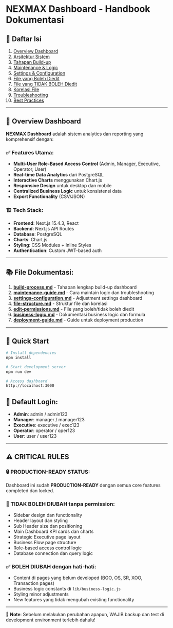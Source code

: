 # NEXMAX Dashboard - Handbook Dokumentasi

## 📖 Daftar Isi

1. [Overview Dashboard](#overview-dashboard)
2. [Arsitektur Sistem](#arsitektur-sistem)
3. [Tahapan Build-up](#tahapan-build-up)
4. [Maintenance & Logic](#maintenance--logic)
5. [Settings & Configuration](#settings--configuration)
6. [File yang Boleh Diedit](#file-yang-boleh-diedit)
7. [File yang TIDAK BOLEH Diedit](#file-yang-tidak-boleh-diedit)
8. [Korelasi File](#korelasi-file)
9. [Troubleshooting](#troubleshooting)
10. [Best Practices](#best-practices)

---

## 🎯 Overview Dashboard

**NEXMAX Dashboard** adalah sistem analytics dan reporting yang komprehensif dengan:

### ✅ Features Utama:
- **Multi-User Role-Based Access Control** (Admin, Manager, Executive, Operator, User)
- **Real-time Data Analytics** dari PostgreSQL
- **Interactive Charts** menggunakan Chart.js
- **Responsive Design** untuk desktop dan mobile
- **Centralized Business Logic** untuk konsistensi data
- **Export Functionality** (CSV/JSON)

### 🏗️ Tech Stack:
- **Frontend**: Next.js 15.4.3, React
- **Backend**: Next.js API Routes
- **Database**: PostgreSQL
- **Charts**: Chart.js
- **Styling**: CSS Modules + Inline Styles
- **Authentication**: Custom JWT-based auth

---

## 📚 File Dokumentasi:

1. **[build-process.md](./build-process.md)** - Tahapan lengkap build-up dashboard
2. **[maintenance-guide.md](./maintenance-guide.md)** - Cara maintain logic dan troubleshooting
3. **[settings-configuration.md](./settings-configuration.md)** - Adjustment settings dashboard
4. **[file-structure.md](./file-structure.md)** - Struktur file dan korelasi
5. **[edit-permissions.md](./edit-permissions.md)** - File yang boleh/tidak boleh diedit
6. **[business-logic.md](./business-logic.md)** - Dokumentasi business logic dan formula
7. **[deployment-guide.md](./deployment-guide.md)** - Guide untuk deployment production

---

## 🚀 Quick Start

```bash
# Install dependencies
npm install

# Start development server
npm run dev

# Access dashboard
http://localhost:3000
```

## 🔐 Default Login:
- **Admin**: admin / admin123
- **Manager**: manager / manager123
- **Executive**: executive / exec123
- **Operator**: operator / oper123
- **User**: user / user123

---

## ⚠️ CRITICAL RULES

### 🔒 PRODUCTION-READY STATUS:
Dashboard ini sudah **PRODUCTION-READY** dengan semua core features completed dan locked.

### 🚫 TIDAK BOLEH DIUBAH tanpa permission:
- Sidebar design dan functionality
- Header layout dan styling  
- Sub Header size dan positioning
- Main Dashboard KPI cards dan charts
- Strategic Executive page layout
- Business Flow page structure
- Role-based access control logic
- Database connection dan query logic

### ✅ BOLEH DIUBAH dengan hati-hati:
- Content di pages yang belum developed (BGO, OS, SR, XOO, Transaction pages)
- Business logic constants di `lib/business-logic.js`
- Styling minor adjustments
- New features yang tidak mengubah existing functionality

---

**📝 Note**: Sebelum melakukan perubahan apapun, WAJIB backup dan test di development environment terlebih dahulu! 